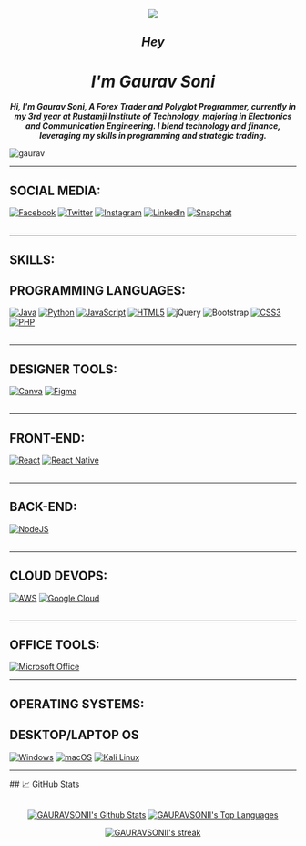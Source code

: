 <p align="center">
  <a href="https://github.com/DenverCoder1/readme-typing-svg"><img src="https://readme-typing-svg.herokuapp.com/?lines=Web%20developer;Open%20Source%20Enthusiast;Community%20Freak;Always%20learning%20something%20new&font=Fira%20Code&center=true&width=440&height=45&color=f75c7e&vCenter=true&size=22"></a>
</p>

 
 <i align="center">
   <h2 class="title-text text-head">Hey</h2>
   <h1 class="title-text text-head">I'm Gaurav Soni</h1>
   <div class="paragraph py-4 w-73">
   <p><B> Hi, I'm Gaurav Soni, A Forex Trader and Polyglot Programmer,
      currently in my 3rd year at Rustamji Institute of Technology,
      majoring in Electronics and Communication Engineering.
      I blend technology and finance,
      leveraging my skills in programming and strategic trading.</p></div>
              <p class="para"></B></p></i> 
<p align="left" color="red"> <img src="https://komarev.com/ghpvc/?username=gaauuuraavvv&label=Profile%20views&color=0e75b6&style=flat" alt="gaurav" /> </p>
<hr>

## SOCIAL MEDIA:

[![Facebook](https://img.shields.io/badge/Facebook-1877F2?style=for-the-badge&logo=facebook&logoColor=white)](http://facebook.com/gauravsoni.org/)
[![Twitter](https://img.shields.io/badge/Twitter-1DA1F2?style=for-the-badge&logo=Twitter&logoColor=white)](http://x.com/gauravv_sonii)
[![Instagram](https://img.shields.io/badge/Instagram-E4405F?style=for-the-badge&logo=instagram&logoColor=white)](http://instagram.com/gauravsoni.io)
[![LinkedIn](https://img.shields.io/badge/LinkedIn-0077B5?style=for-the-badge&logo=linkedin&logoColor=white)](https://www.linkedin.com/in/gaurav-soni-2320b6284/)
[![Snapchat](https://img.shields.io/badge/Snapchat-FFFC00?style=for-the-badge&logo=snapchat&logoColor=white)](https://www.snapchat.com/add/gaauuuraavv)
<br>
<br>
<hr>

## SKILLS:

## PROGRAMMING LANGUAGES:

[![Java](https://img.shields.io/badge/Java-ED8B00?style=for-the-badge&logo=java&logoColor=white)](https://www.java.com/)
[![Python](https://img.shields.io/badge/Python-3670A0?style=for-the-badge&logo=python&logoColor=ffdd54)](https://www.python.org/)
[![JavaScript](https://img.shields.io/badge/JavaScript-323330?style=for-the-badge&logo=javascript&logoColor=F7DF1E)](https://developer.mozilla.org/en-US/docs/Web/JavaScript)
[![HTML5](https://img.shields.io/badge/HTML5-E34F26?style=for-the-badge&logo=html5&logoColor=white)](https://developer.mozilla.org/en-US/docs/Web/Guide/HTML/HTML5)
![jQuery](https://img.shields.io/badge/jquery-%230769AD.svg?style=for-the-badge&logo=jquery&logoColor=white) 
![Bootstrap](https://img.shields.io/badge/bootstrap-%23563D7C.svg?style=for-the-badge&logo=bootstrap&logoColor=white)
[![CSS3](https://img.shields.io/badge/CSS3-1572B6?style=for-the-badge&logo=css3&logoColor=white)](https://developer.mozilla.org/en-US/docs/Web/CSS)
[![PHP](https://img.shields.io/badge/PHP-777BB4?style=for-the-badge&logo=php&logoColor=white)](https://www.php.net/)
<br>
<br>
<hr>

## DESIGNER TOOLS: 

[![Canva](https://img.shields.io/badge/Canva-%2300C4CC.svg?style=for-the-badge&logo=Canva&logoColor=white)](https://www.canva.com/)
[![Figma](https://img.shields.io/badge/figma-%23F24E1E.svg?style=for-the-badge&logo=figma&logoColor=white)](https://www.figma.com/)
<br>
<br>
<hr>

## FRONT-END:

[![React](https://img.shields.io/badge/react-%2320232a.svg?style=for-the-badge&logo=react&logoColor=%2361DAFB)](https://reactjs.org/)
[![React Native](https://img.shields.io/badge/react_native-%2320232a.svg?style=for-the-badge&logo=react&logoColor=%2361DAFB)](https://reactnative.dev/)
<br>
<br>
<hr>

## BACK-END:

[![NodeJS](https://img.shields.io/badge/node.js-6DA55F?style=for-the-badge&logo=node.js&logoColor=white)]()
<br>
<br>
<hr>

## CLOUD DEVOPS:

[![AWS](https://img.shields.io/badge/AWS-%23FF9900.svg?style=for-the-badge&logo=amazon-aws&logoColor=white)](https://aws.amazon.com/)
[![Google Cloud](https://img.shields.io/badge/GoogleCloud-%234285F4.svg?style=for-the-badge&logo=google-cloud&logoColor=white)](https://cloud.google.com/)
<br>
<br>
<hr>

## OFFICE TOOLS:

[![Microsoft Office](https://img.shields.io/badge/Microsoft_Office-D83B01?style=for-the-badge&logo=microsoft-office&logoColor=white)](https://www.microsoft.com/en-us/microsoft-365)
<br>
<hr>

## OPERATING SYSTEMS:

## DESKTOP/LAPTOP OS

[![Windows](https://img.shields.io/badge/Windows-0078D6?style=for-the-badge&logo=windows&logoColor=white)](https://www.microsoft.com/en-us/windows)
[![macOS](https://img.shields.io/badge/macOS-000000?style=for-the-badge&logo=apple&logoColor=white)](https://www.apple.com/macos)
[![Kali Linux](https://img.shields.io/badge/Kali_Linux-557C94?style=for-the-badge&logo=kalilinux&logoColor=white)](https://www.kali.org/)
<br>
<hr>
## &#x1f4c8; GitHub Stats

<p align="center">
  <br/>
    <a href="https://github.com/GAURAVSONII/github-readme-stats"><img alt="GAURAVSONII's Github Stats" src="https://github-readme-stats.vercel.app/api?username=GAURAVSONII&show_icons=true&count_private=true&theme=react&hide_border=true&bg_color=0D1117" /></a>
  <a href="https://github.com/SubhamRaoniar28/github-readme-stats"><img alt="GAURAVSONII's Top Languages" src="https://github-readme-stats.vercel.app/api/top-langs/?username=mr-palindrome&langs_count=8&count_private=true&layout=compact&theme=react&hide_border=true&bg_color=0D1117" /></a>
  <br/>
</p>
<p align="center">
    <a href="https://github.com/GAURAVSONII/github-readme-streak-stats">
        <img alt="GAURAVSONII's streak" src="http://github-readme-streak-stats.herokuapp.com?user=GAURAVSONII&theme=holi-theme&hide_border=true&date_format=M%20j%5B%2C%20Y%5D"/>
    </a>
</p>
